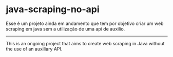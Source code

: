 # java-scraping-no-api

Esse é um projeto ainda em andamento que tem por objetivo criar um web scraping em java sem a utilização de uma api de auxilio.

--------------------------------------

This is an ongoing project that aims to create web scraping in Java without the use of an auxiliary API.
